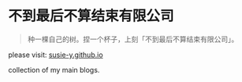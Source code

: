 # 不到最后不算结束有限公司
> 种一棵自己的树。捏一个杯子，上刻「不到最后不算结束有限公司」。

please visit: [susie-y.github.io](https://susie-y.github.io/)

collection of my main blogs.

